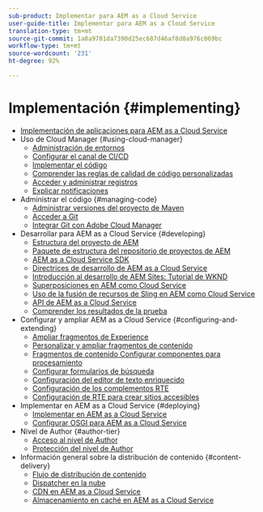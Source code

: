 ```yaml
---
sub-product: Implementar para AEM as a Cloud Service
user-guide-title: Implementar para AEM as a Cloud Service
translation-type: tm+mt
source-git-commit: 1a8a9781da7390d25ec687d46af8d8a976c069bc
workflow-type: tm+mt
source-wordcount: '231'
ht-degree: 92%

---
```



# Implementación {#implementing}

+ [Implementación de aplicaciones para AEM as a Cloud Service](/help/implementing/home.md)
+ Uso de Cloud Manager {#using-cloud-manager}
   + [Administración de entornos](cloud-manager/manage-environments.md)
   + [Configurar el canal de CI/CD](cloud-manager/configure-pipeline.md)
   + [Implementar el código](cloud-manager/deploy-code.md)
   + [Comprender las reglas de calidad de código personalizadas](cloud-manager/custom-code-quality-rules.md)
   + [Acceder y administrar registros](cloud-manager/manage-logs.md)
   + [Explicar notificaciones](cloud-manager/notifications.md)
+ Administrar el código {#managing-code}
   + [Administrar versiones del proyecto de Maven](cloud-manager/project-version-handling.md)
   + [Acceder a Git](cloud-manager/accessing-git.md)
   + [Integrar Git con Adobe Cloud Manager](cloud-manager/integrating-with-git.md)
+ Desarrollar para AEM as a Cloud Service {#developing}
   + [Estructura del proyecto de AEM](developing/introduction/aem-project-content-package-structure.md)
   + [Paquete de estructura del repositorio de proyectos de AEM](developing/introduction/repository-structure-package.md)
   + [AEM as a Cloud Service SDK](developing/introduction/aem-as-a-cloud-service-sdk.md)
   + [Directrices de desarrollo de AEM as a Cloud Service](developing/introduction/development-guidelines.md)
   + [Introducción al desarrollo de AEM Sites: Tutorial de WKND](developing/introduction/develop-wknd-tutorial.md)
   + [Superposiciones en AEM como Cloud Service](developing/introduction/overlays.md)
   + [Uso de la fusión de recursos de Sling en AEM como Cloud Service](developing/introduction/sling-resource-merger.md)
   + [API de AEM as a Cloud Service](https://docs.adobe.com/content/help/es-ES/experience-manager-cloud-service/implementing/developing/ref/javadoc/index.html)
   + [Comprender los resultados de la prueba](/help/implementing/developing/introduction/understand-test-results.md)
+ Configurar y ampliar AEM as a Cloud Service {#configuring-and-extending}
   + [Ampliar fragmentos de Experience](developing/extending/experience-fragments.md)
   + [Personalizar y ampliar fragmentos de contenido](developing/extending/content-fragments-customizing.md)
   + [Fragmentos de contenido Configurar componentes para procesamiento](developing/extending/content-fragments-configuring-components-rendering.md)
   + [Configurar formularios de búsqueda](developing/extending/search-forms.md)
   + [Configuración del editor de texto enriquecido](/help/implementing/developing/extending/rich-text-editor.md)
   + [Configuración de los complementos RTE](/help/implementing/developing/extending/configure-rich-text-editor-plug-ins.md)
   + [Configuración de RTE para crear sitios accesibles](/help/implementing/developing/extending/rte-accessible-content.md)
+ Implementar en AEM as a Cloud Service {#deploying}
   + [Implementar en AEM as a Cloud Service](deploying/overview.md)
   + [Configurar OSGI para AEM as a Cloud Service](deploying/configuring-osgi.md)
+ Nivel de Author {#author-tier}
   + [Acceso al nivel de Author](/help/implementing/author-tier/accessing-the-author-tier.md)
   + [Protección del nivel de Author](/help/implementing/author-tier/securing-the-author-tier.md)
+ Información general sobre la distribución de contenido {#content-delivery}
   + [Flujo de distribución de contenido](dispatcher/overview.md)
   + [Dispatcher en la nube](dispatcher/disp-overview.md)
   + [CDN en AEM as a Cloud Service](dispatcher/cdn.md)
   + [Almacenamiento en caché en AEM as a Cloud Service](dispatcher/caching.md)
